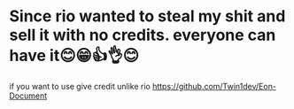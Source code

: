 # Since rio wanted to steal my shit and sell it with no credits. everyone can have it😊😁👍👌😊
if you want to use give credit unlike rio https://github.com/Twin1dev/Eon-Document
